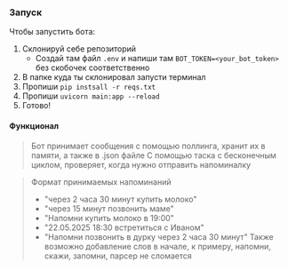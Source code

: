 ### Запуск
Чтобы запустить бота:
1. Склонируй себе репозиторий
    - Создай там файл ```.env``` и напиши там ```BOT_TOKEN=<your_bot_token>``` без скобочек соответственно
2. В папке куда ты склонировал запусти терминал 
3. Пропиши ```pip instsall -r reqs.txt```
4. Пропиши ```uvicorn main:app --reload```
5. Готово!

#### Функционал
> Бот принимает сообщения с помощью поллинга, хранит их в памяти, а также в .json файле
> С помощью таска с бесконечным циклом, проверяет, когда нужно отправить напоминалку

> Формат принимаемых напоминаний
> - "через 2 часа 30 минут купить молоко"
> - "через 15 минут позвонить маме"
> - "Напомни купить молоко в 19:00" 
> - "22.05.2025 18:30 встретиться с Иваном"
> - "Напомни позвонить в дурку через 2 часа 30 минут"
> Также возможно добавление слов в начале, к примеру, напомни, скажи, запомни, парсер не сломается